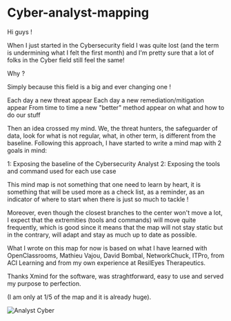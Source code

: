 # Cyber-analyst-mapping

Hi guys !

When I just started in the Cybersecurity field I was quite lost (and the term is undermining what I felt the first month) and I'm pretty sure that a lot of folks in the Cyber field still feel the same!

Why ?

Simply because this field is a big and ever changing one !

Each day a new threat appear
Each day a new remediation/mitigation appear
From time to time a new "better" method appear on what and how to do our stuff

Then an idea crossed my mind.
We, the threat hunters, the safeguarder of data, look for what is not regular, what, in other term, is different from the baseline.
Following this approach, I have started to write a mind map with 2 goals in mind:

1: Exposing the baseline of the Cybersecurity Analyst
2: Exposing the tools and command used for each use case

This mind map is not something that one need to learn by heart, it is something that will be used more as a check list, as a reminder, as an indicator of where to start when there is just so much to tackle !

Moreover, even though the closest branches to the center won't move a lot, I expect that the extremities (tools and commands) will move quite frequently, which is good since it means that the map will not stay static but in the contrary, will adapt and stay as much up to date as possible.

What I wrote on this map for now is based on what I have learned with OpenClassrooms, Mathieu Vajou, David Bombal, NetworkChuck, ITPro, from ACI Learning and from my own experience at ResilEyes Therapeutics.

Thanks Xmind for the software, was straghtforward, easy to use and served my purpose to perfection.

(I am only at 1/5 of the map and it is already huge).

![Analyst Cyber](https://github.com/YohannBe/Cyber-analyst-mapping/assets/48290347/6a3d6097-59f2-4cef-8e9b-d7cd14a43a3a)
